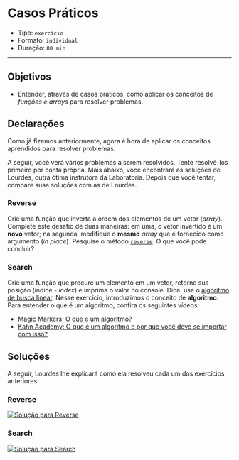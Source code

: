 # Casos Práticos

* Tipo: `exercício`
* Formato: `individual`
* Duração: `80 min`

***

## Objetivos

* Entender, através de casos práticos, como aplicar os conceitos de _funções e_ _arrays_ para resolver problemas.

## Declarações

Como já fizemos anteriormente, agora é hora de aplicar os conceitos aprendidos para resolver problemas.

A seguir, você verá vários problemas a serem resolvidos. Tente resolvê-los primeiro por conta própria. Mais abaixo, você encontrará as soluções de Lourdes, outra ótima instrutora da Laboratoria. Depois que você tentar, compare suas soluções com as de Lourdes.

### Reverse

Crie uma função que inverta a ordem dos elementos de um vetor \(_array_\). Complete este desafio de duas maneiras: em uma, o vetor invertido é um **novo** vetor; na segunda, modifique o **mesmo** _array_ que é fornecido como argumento \(_in place_\). Pesquise o método [`reverse`](https://developer.mozilla.org/en/docs/Web/JavaScript/Reference/Global_Objects/Array/reverse). O que você pode concluir?

### Search

Crie uma função que procure um elemento em um vetor, retorne sua posição \(índice - _index_\) e imprima o valor no console. Dica: use o [algoritmo de busca linear](https://en.wikipedia.org/wiki/Linear_search). Nesse exercício, introduzimos o conceito de **algoritmo**. Para entender o que é um algoritmo, confira os seguintes vídeos:

* [Magic Markers: O que é um algoritmo?](https://www.youtube.com/watch?v=U3CGMyjzlvM)
* [Kahn Academy: O que é um algoritmo e por que você deve se importar com isso?](https://pt.khanacademy.org/computing/computer-science/algorithms/intro-to-algorithms/v/what-are-algorithms)

## Soluções

A seguir, Lourdes lhe explicará como ela resolveu cada um dos exercícios anteriores.

### Reverse

[![Solu&#xE7;&#xE3;o para Reverse](https://img.youtube.com/vi/BgcnOdIrUdo/0.jpg)](https://www.youtube.com/watch?v=BgcnOdIrUdo)

### Search

[![Solu&#xE7;&#xE3;o para Search](https://img.youtube.com/vi/JjcDSIShTm0/0.jpg)](https://www.youtube.com/watch?v=JjcDSIShTm0)

